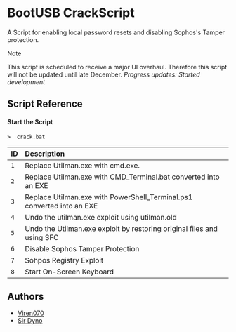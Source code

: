 
# BootUSB CrackScript

A Script for enabling local password resets and disabling Sophos's Tamper protection.

> [!NOTE]  
> This script is scheduled to receive a major UI overhaul. Therefore this script will not be updated until late December.
> *Progress updates: Started development*


## Script Reference

#### Start the Script

```http
>  crack.bat
```

| ID |Description|
|:-- | :---------|
| `1` | Replace Utilman.exe with cmd.exe. |
| `2` | Replace Utilman.exe with CMD_Terminal.bat converted into an EXE |
| `3` | Replace Utilman.exe with PowerShell_Terminal.ps1 converted into an EXE |
| `4` | Undo the utilman.exe exploit using utilman.old |
| `5` | Undo the Utilman.exe exploit by restoring original files and using SFC |
| `6` | Disable Sophos Tamper Protection |
| `7` | Sohpos Registry Exploit |
| `8` | Start On-Screen Keyboard |



## Authors

- [Viren070](https://www.github.com/viren070)
- [Sir Dyno](https://www.github.com/s1rdyn0)

